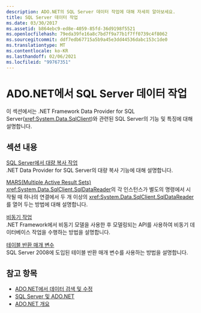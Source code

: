 ```yaml
---
description: ADO.NET의 SQL Server 데이터 작업에 대해 자세히 알아보세요.
title: SQL Server 데이터 작업
ms.date: 03/30/2017
ms.assetid: b864ebc9-ed8e-4059-85fd-36d9198f5521
ms.openlocfilehash: 79eda39fe16a8c7bd7f9a77b1f7ff0739c4f8062
ms.sourcegitcommit: ddf7edb67715a5b9a45e3dd44536dabc153c1de0
ms.translationtype: MT
ms.contentlocale: ko-KR
ms.lasthandoff: 02/06/2021
ms.locfileid: "99767351"
---
```

# <a name="sql-server-data-operations-in-adonet"></a>ADO.NET에서 SQL Server 데이터 작업

이 섹션에서는 .NET Framework Data Provider for SQL Server(<xref:System.Data.SqlClient>)와 관련된 SQL Server의 기능 및 특징에 대해 설명합니다.  
  
## <a name="in-this-section"></a>섹션 내용  

 [SQL Server에서 대량 복사 작업](bulk-copy-operations-in-sql-server.md)  
 .NET Data Provider for SQL Server의 대량 복사 기능에 대해 설명합니다.  
  
 [MARS(Multiple Active Result Sets)](multiple-active-result-sets-mars.md)  
 <xref:System.Data.SqlClient.SqlDataReader>의 각 인스턴스가 별도의 명령에서 시작될 때 하나의 연결에서 두 개 이상의 <xref:System.Data.SqlClient.SqlDataReader>를 열어 두는 방법에 대해 설명합니다.  
  
 [비동기 작업](asynchronous-operations.md)  
 .NET Framework에서 비동기 모델을 사용한 후 모델링되는 API를 사용하여 비동기 데이터베이스 작업을 수행하는 방법을 설명합니다.  
  
 [테이블 반환 매개 변수](table-valued-parameters.md)  
 SQL Server 2008에 도입된 테이블 반환 매개 변수를 사용하는 방법을 설명합니다.  
  
## <a name="see-also"></a>참고 항목

- [ADO.NET에서 데이터 검색 및 수정](../retrieving-and-modifying-data.md)
- [SQL Server 및 ADO.NET](index.md)
- [ADO.NET 개요](../ado-net-overview.md)

